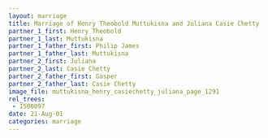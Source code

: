 ```yaml
---
layout: marriage
title: Marriage of Henry Theobold Muttukisna and Juliana Casie Chetty
partner_1_first: Henry Theobold
partner_1_last: Muttukisna
partner_1_father_first: Philip James
partner_1_father_last: Muttukisna
partner_2_first: Juliana
partner_2_last: Casie Chetty
partner_2_father_first: Gasper
partner_2_father_last: Casie Chetty
image_file: muttukisna_henry_casiechetty_juliana_page_1291
rel_trees:
 - I500097
date: 21-Aug-01
categories: marriage
---
```


